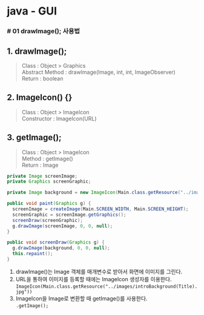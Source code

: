 # java - GUI
### # 01 drawImage(); 사용법
## 1. drawImage();
> Class : Object > Graphics <br>
> Abstract Method : drawImage(Image, int, int, ImageObserver) <br>
> Return : boolean

## 2. ImageIcon() {}
> Class : Object > ImageIcon <br>
> Constructor : ImageIcon(URL) <br>

## 3. getImage();
> Class : Object > ImageIcon <br>
> Method : getImage() <br>
> Return : Image

```Java
private Image screenImage;
private Graphics screenGraphic;

private Image background = new ImageIcon(Main.class.getResource("../images/introBackground(Title).jpg")).getImage();

public void paint(Graphics g) {
  screenImage = createImage(Main.SCREEN_WIDTH, Main.SCREEN_HEIGHT);
  screenGraphic = screenImage.getGraphics();
  screenDraw(screenGraphic);
  g.drawImage(screenImage, 0, 0, null);
}

public void screenDraw(Graphics g) {
  g.drawImage(background, 0, 0, null);
  this.repaint();
}
```
1. drawImage()는 Image 객체를 매개변수로 받아서 화면에 이미지를 그린다.
2. URL을 통하여 이미지를 등록할 때에는 ImageIcon 생성자를 이용한다. <br>
`ImageIcon(Main.class.getResource("../images/introBackground(Title).jpg"))`
3. ImageIcon을 Image로 변환할 때 getImage()를 사용한다. <br>
`.getImage();`
